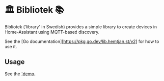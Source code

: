 # 🏛️ Bibliotek 📚

Bibliotek ('library' in Swedish) provides a simple library to create devices in Home-Assistant using MQTT-based discovery.

See the [Go documentation][https://pkg.go.dev/lib.hemtjan.st/v2] for how to use it.

## Usage

See the [`demo](./cmd/demo_sensor/).

